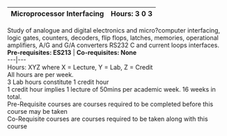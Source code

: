 **Microprocessor Interfacing** | **Hours: 3 0 3**  
---|---  
Study of analogue and digital electronics and micro?computer interfacing, logic gates, counters, decoders, flip flops, latches, memories, operational amplifiers, A/G and G/A converters RS232 C and current loops interfaces.
**Pre-requisites: ES213** | **Co-requisites: None**  
---|---  
Hours: XYZ where X = Lecture, Y = Lab, Z = Credit  
All hours are per week.  
3 Lab hours constitute 1 credit hour  
1 credit hour implies 1 lecture of 50mins per academic week. 16 weeks in total.  
Pre-Requisite courses are courses required to be completed before this course may be taken  
Co-Requisite courses are courses required to be taken along with this course
